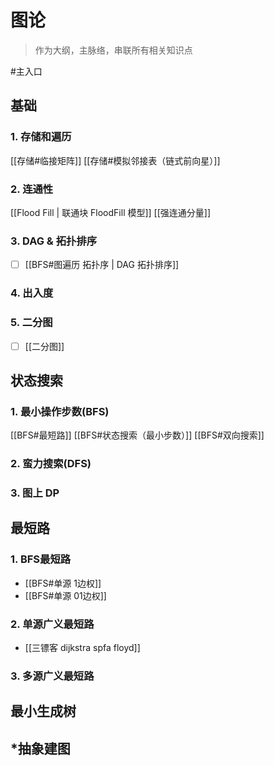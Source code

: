 # 图论
> 作为大纲，主脉络，串联所有相关知识点

#主入口

## 基础

### 1. 存储和遍历

[[存储#临接矩阵]]
[[存储#模拟邻接表（链式前向星）]]

### 2. 连通性

[[Flood Fill | 联通块 FloodFill 模型]]
[[强连通分量]]

### 3. DAG & 拓扑排序

- [ ] [[BFS#图遍历 拓扑序 | DAG 拓扑排序]]

### 4. 出入度

### 5. 二分图
- [ ] [[二分图]]

## 状态搜索

###  1. 最小操作步数(BFS)

[[BFS#最短路]]
[[BFS#状态搜索（最小步数）]]
[[BFS#双向搜索]]


### 2. 蛮力搜索(DFS)

### 3. 图上 DP 

## 最短路
### 1. BFS最短路
- [[BFS#单源 1边权]]
- [[BFS#单源 01边权]]

### 2. 单源广义最短路
- [[三镖客 dijkstra spfa floyd]]

### 3. 多源广义最短路

## 最小生成树
## *抽象建图
